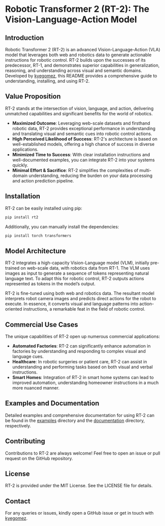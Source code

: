 # Robotic Transformer 2 (RT-2): The Vision-Language-Action Model

## Introduction

Robotic Transformer 2 (RT-2) is an advanced Vision-Language-Action (VLA) model that leverages both web and robotics data to generate actionable instructions for robotic control. RT-2 builds upon the successes of its predecessor, RT-1, and demonstrates superior capabilities in generalization, reasoning, and understanding across visual and semantic domains. Developed by [kyegomez](https://github.com/kyegomez), this README provides a comprehensive guide to understanding, installing, and using RT-2.

## Value Proposition

RT-2 stands at the intersection of vision, language, and action, delivering unmatched capabilities and significant benefits for the world of robotics.

- **Maximized Outcome**: Leveraging web-scale datasets and firsthand robotic data, RT-2 provides exceptional performance in understanding and translating visual and semantic cues into robotic control actions.
- **High Perceived Likelihood of Success**: RT-2's architecture is based on well-established models, offering a high chance of success in diverse applications.
- **Minimized Time to Success**: With clear installation instructions and well-documented examples, you can integrate RT-2 into your systems quickly.
- **Minimal Effort & Sacrifice**: RT-2 simplifies the complexities of multi-domain understanding, reducing the burden on your data processing and action prediction pipeline.

## Installation

RT-2 can be easily installed using pip:

```bash
pip install rt2
```

Additionally, you can manually install the dependencies:

```bash
pip install torch transformers
```

## Model Architecture

RT-2 integrates a high-capacity Vision-Language model (VLM), initially pre-trained on web-scale data, with robotics data from RT-1. The VLM uses images as input to generate a sequence of tokens representing natural language text. To adapt this for robotic control, RT-2 outputs actions represented as tokens in the model’s output.

RT-2 is fine-tuned using both web and robotics data. The resultant model interprets robot camera images and predicts direct actions for the robot to execute. In essence, it converts visual and language patterns into action-oriented instructions, a remarkable feat in the field of robotic control.

## Commercial Use Cases

The unique capabilities of RT-2 open up numerous commercial applications:

- **Automated Factories**: RT-2 can significantly enhance automation in factories by understanding and responding to complex visual and language cues.
- **Healthcare**: In robotic surgeries or patient care, RT-2 can assist in understanding and performing tasks based on both visual and verbal instructions.
- **Smart Homes**: Integration of RT-2 in smart home systems can lead to improved automation, understanding homeowner instructions in a much more nuanced manner.

## Examples and Documentation

Detailed examples and comprehensive documentation for using RT-2 can be found in the [examples](https://github.com/kyegomez/RT-2/tree/main/examples) directory and the [documentation](https://github.com/kyegomez/RT-2/tree/main/docs) directory, respectively.

## Contributing

Contributions to RT-2 are always welcome! Feel free to open an issue or pull request on the GitHub repository.

## License

RT-2 is provided under the MIT License. See the LICENSE file for details.

## Contact

For any queries or issues, kindly open a GitHub issue or get in touch with [kyegomez](https://github.com/kyegomez).
